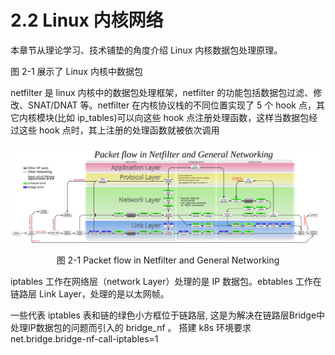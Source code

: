 # 2.2 Linux 内核网络

本章节从理论学习、技术铺垫的角度介绍 Linux 内核数据包处理原理。

图 2-1 展示了 Linux 内核中数据包

netfilter 是 linux 内核中的数据包处理框架，netfilter 的功能包括数据包过滤、修改、SNAT/DNAT 等。netfilter 在内核协议栈的不同位置实现了 5 个 hook 点，其它内核模块(比如 ip_tables)可以向这些 hook 点注册处理函数，这样当数据包经过这些 hook 点时，其上注册的处理函数就被依次调用

<div  align="center">
	<img src="../assets/Netfilter-packet-flow.svg" width = "800"  align=center />
	<p>图 2-1 Packet flow in Netfilter and General Networking</p>
</div>

iptables 工作在网络层（network Layer）处理的是 IP 数据包。ebtables 工作在链路层 Link Layer，处理的是以太网帧。

一些代表 iptables 表和链的绿色小方框位于链路层, 这是为解决在链路层Bridge中处理IP数据包的问题而引入的 bridge_nf 。 搭建 k8s 环境要求 net.bridge.bridge-nf-call-iptables=1 